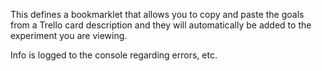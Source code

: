 This defines a bookmarklet that allows you to copy and paste the goals from a Trello card description and they will automatically be added to the experiment you are viewing.

Info is logged to the console regarding errors, etc.